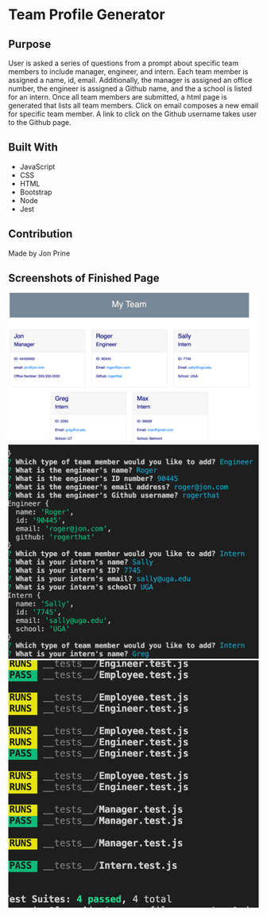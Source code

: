 # Team Profile Generator

## Purpose
User is asked a series of questions from a prompt about specific team members to include manager, engineer, and intern.  Each team member is assigned a name, id, email. Additionally, the manager is assigned an office number, the engineer is assigned a Github name, and the a school is listed for an intern. Once all team members are submitted, a html page is generated that lists all team members.  Click on email composes a new email for specific team member. A link to click on the Github username takes user to the Github page.  

## Built With
* JavaScript
* CSS
* HTML
* Bootstrap
* Node
* Jest

## Contribution
Made by Jon Prine

## Screenshots of Finished Page
![Team](src/images/screenshot1.png)
![Team](src/images/screenshot2.png)
![Team](src/images/screenshot3.png)